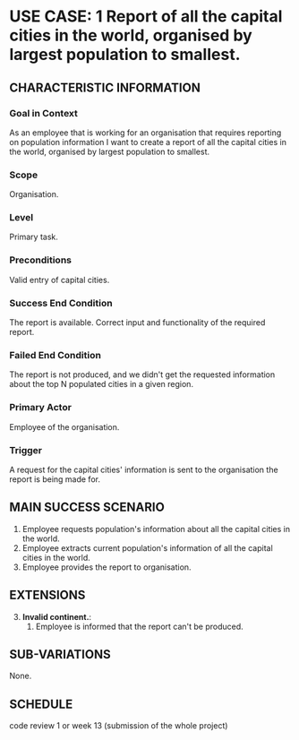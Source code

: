 # USE CASE: 1 Report of all the capital cities in the world, organised by largest population to smallest.

## CHARACTERISTIC INFORMATION

### Goal in Context

As an employee that is working for an organisation that requires reporting on population information I want to create a report of all the capital cities in the world, organised by largest population to smallest.

### Scope

Organisation.

### Level

Primary task.

### Preconditions

Valid entry of capital cities.

### Success End Condition

The report is available. Correct input and functionality of the required report.

### Failed End Condition

The report is not produced, and we didn't get the requested information about the top N populated cities in a given region.

### Primary Actor

Employee of the organisation.

### Trigger

A request for the capital cities' information is sent to the organisation the report is being made for.

## MAIN SUCCESS SCENARIO

1. Employee requests population's information about all the capital cities in the world.
2. Employee extracts current population's information of all the capital cities in the world.
3. Employee provides the report to organisation.

## EXTENSIONS

3. **Invalid continent.**:
    1. Employee is informed that the report can't be produced.

## SUB-VARIATIONS

None.

## SCHEDULE

code review 1 or week 13 (submission of the whole project)